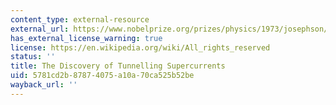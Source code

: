 ```yaml
---
content_type: external-resource
external_url: https://www.nobelprize.org/prizes/physics/1973/josephson/lecture/
has_external_license_warning: true
license: https://en.wikipedia.org/wiki/All_rights_reserved
status: ''
title: The Discovery of Tunnelling Supercurrents
uid: 5781cd2b-8787-4075-a10a-70ca525b52be
wayback_url: ''
---
```

